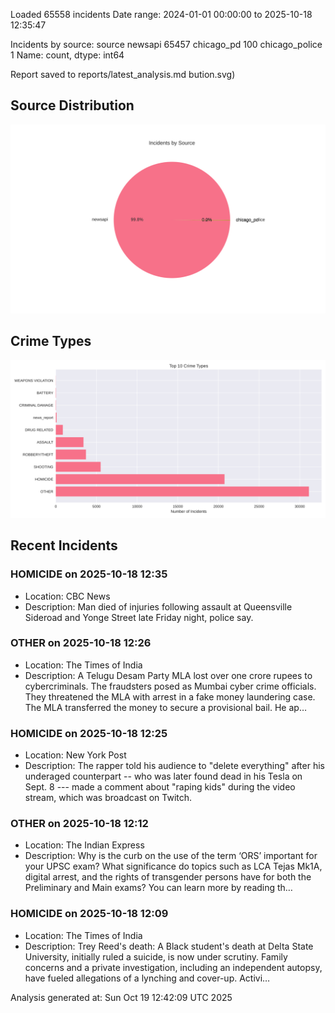 
Loaded 65558 incidents
Date range: 2024-01-01 00:00:00 to 2025-10-18 12:35:47

Incidents by source:
source
newsapi           65457
chicago_pd          100
chicago_police        1
Name: count, dtype: int64

Report saved to reports/latest_analysis.md
bution.svg)

## Source Distribution
![Source Distribution](images/source_distribution.svg)

## Crime Types
![Crime Types](images/crime_types.svg)

## Recent Incidents

### HOMICIDE on 2025-10-18 12:35
- Location: CBC News
- Description: Man died of injuries following assault at Queensville Sideroad and Yonge Street late Friday night, police say.


### OTHER on 2025-10-18 12:26
- Location: The Times of India
- Description: A Telugu Desam Party MLA lost over one crore rupees to cybercriminals. The fraudsters posed as Mumbai cyber crime officials. They threatened the MLA with arrest in a fake money laundering case. The MLA transferred the money to secure a provisional bail. He ap…


### HOMICIDE on 2025-10-18 12:25
- Location: New York Post
- Description: The rapper told his audience to "delete everything" after his underaged counterpart -- who was later found dead in his Tesla on Sept. 8 --- made a comment about "raping kids" during the video stream, which was broadcast on Twitch.


### OTHER on 2025-10-18 12:12
- Location: The Indian Express
- Description: Why is the curb on the use of the term ‘ORS’ important for your UPSC exam? What significance do topics such as LCA Tejas Mk1A, digital arrest, and the rights of transgender persons have for both the Preliminary and Main exams? You can learn more by reading th…


### HOMICIDE on 2025-10-18 12:09
- Location: The Times of India
- Description: Trey Reed's death: A Black student's death at Delta State University, initially ruled a suicide, is now under scrutiny.  Family concerns and a private investigation, including an independent autopsy, have fueled allegations of a lynching and cover-up.  Activi…

Analysis generated at: Sun Oct 19 12:42:09 UTC 2025
